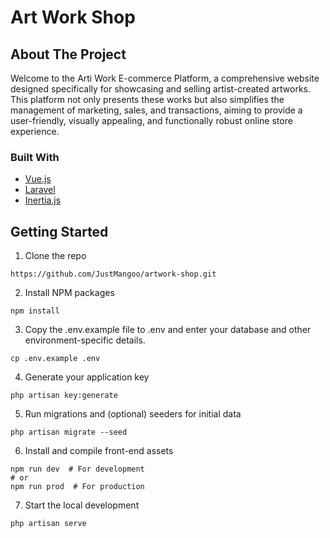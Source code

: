 # Art Work Shop

## About The Project

Welcome to the Arti Work E-commerce Platform, a comprehensive website designed specifically for showcasing and selling artist-created artworks. This platform not only presents these works but also simplifies the management of marketing, sales, and transactions, aiming to provide a user-friendly, visually appealing, and functionally robust online store experience.

### Built With

- [Vue.js](https://vuejs.org/)
- [Laravel](https://laravel.com/)
- [Inertia.js](https://inertiajs.com/)

## Getting Started
1. Clone the repo
```
https://github.com/JustMangoo/artwork-shop.git
```

2. Install NPM packages
```
npm install
```

3. Copy the .env.example file to .env and enter your database and other environment-specific details.
```
cp .env.example .env
```

4. Generate your application key
```
php artisan key:generate
```

5. Run migrations and (optional) seeders for initial data
```
php artisan migrate --seed
```

6. Install and compile front-end assets
```
npm run dev  # For development
# or
npm run prod  # For production
```

7. Start the local development
```
php artisan serve
```
